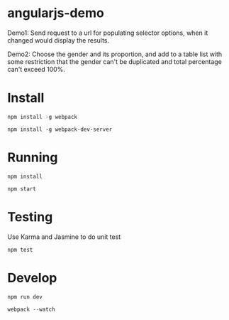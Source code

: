 # angularjs-demo
Demo1: Send request to a url for populating selector options, when it changed would display the results.

Demo2: Choose the gender and its proportion, and add to a table list with some restriction 
that the gender can't be duplicated and total percentage can't exceed 100%.

# Install
`npm install -g webpack`

`npm install -g webpack-dev-server`

# Running
`npm install`

`npm start`

# Testing
Use Karma and Jasmine to do unit test

`npm test`

# Develop
`npm run dev`

`webpack --watch`
